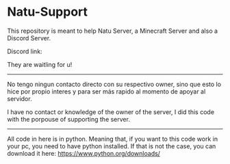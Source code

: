 # Natu-Support
This repository is meant to help Natu Server, a Minecraft Server and also a Discord Server.

Discord link:

They are waitling for u!
***
No tengo ningun contacto directo con su respectivo owner, sino que esto lo hice por propio interes y para ser más rapido al momento de apoyar al servidor.

I have no contact or knowledge of the owner of the server, I did this code with the porpouse of supporting the server.

***
All code in here is in python. Meaning that, if you want to this code work in your pc, you need to have python installed. If that is not the case, you can download it here: https://www.python.org/downloads/
